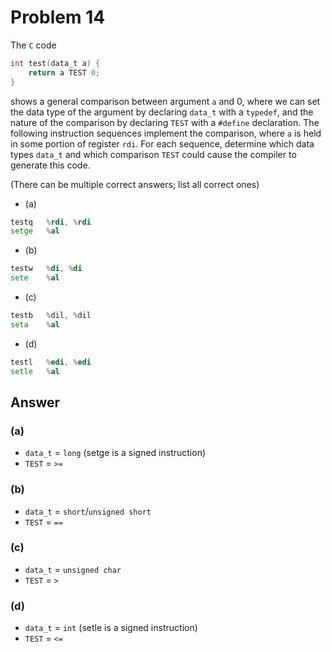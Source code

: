 # Problem 14

The `C` code

```C
int test(data_t a) {
    return a TEST 0;
}
```

shows a general comparison between argument `a` and 0, where we can set the
data type of the argument by declaring `data_t` with a `typedef`, and the nature
of the comparison by declaring `TEST` with a `#define` declaration. The following
instruction sequences implement the comparison, where `a` is held in some portion
of register `rdi`. For each sequence, determine which data types `data_t` and which
comparison `TEST` could cause the compiler to generate this code.

(There can be multiple correct answers; list all correct ones)

- (a)

```asm
testq   %rdi, %rdi
setge   %al
```

- (b)

```asm
testw   %di, %di
sete    %al
```

- (c)

```asm
testb   %dil, %dil
seta    %al
```

- (d)

```asm
testl   %edi, %edi
setle   %al
```

## Answer

### (a)

- `data_t` = `long` (setge is a signed instruction)
- `TEST` = `>=`

### (b)

- `data_t` = `short`/`unsigned short`
- `TEST` = `==`

### (c)

- `data_t` = `unsigned char`
- `TEST` = `>`

### (d)

- `data_t` = `int` (setle is a signed instruction)
- `TEST` = `<=`
